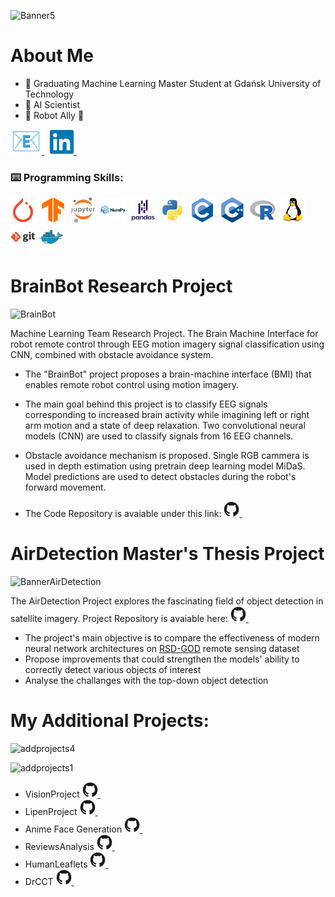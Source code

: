 
![Banner5](https://github.com/theATM/theATM/assets/48883111/28909239-e65c-4d31-8674-b3df26aea064)

# About Me
- 🏫 Graduating Machine Learning Master Student at Gdańsk University of Technology
- 🔬 AI Scientist
- 🤖 Robot Ally
📧

<div>
    <a href="mailto:the_atm@wp.pl">  
        <img src="https://github.com/theATM/theATM/blob/main/email.png" title="Contact Me" alt="My Email" width="50" height="40"/>
    </a>&nbsp;  
    <a href="https://www.linkedin.com/in/aleksander-madajczak/"> 
        <img src="https://github.com/devicons/devicon/blob/master/icons/linkedin/linkedin-original.svg" title="My LinkedIn Page" alt="My LinkedIn Page" width="40" height="40"/>
    </a>&nbsp;  
</div>


### ⌨️ Programming Skills:

<div>
    <img src="https://github.com/devicons/devicon/blob/master/icons/pytorch/pytorch-original.svg" title="PyTorch" alt="PyTorch Logo" width="40" height="40"/>&nbsp;  
    <img src="https://github.com/devicons/devicon/blob/master/icons/tensorflow/tensorflow-original.svg" title="TensorFlow" alt="TensorFlow Logo" width="40" height="40"/>&nbsp;  
    <img src="https://github.com/devicons/devicon/blob/master/icons/jupyter/jupyter-original-wordmark.svg" title="Jupyter" alt="Jupyter Logo" width="40" height="40"/>&nbsp;  
    <img src="https://github.com/devicons/devicon/blob/master/icons/numpy/numpy-original-wordmark.svg" title="Numpy" alt="Numpy Logo" width="40" height="40"/>&nbsp;  
    <img src="https://github.com/devicons/devicon/blob/master/icons/pandas/pandas-original-wordmark.svg" title="Pandas" alt="Pandas Logo" width="40" height="40"/>&nbsp;  
    <img src="https://github.com/devicons/devicon/blob/master/icons/python/python-original.svg" title="Python" alt="Python Logo" width="40" height="40"/>&nbsp;  
    <img src="https://github.com/devicons/devicon/blob/master/icons/c/c-original.svg" title="C" alt="C Logo" width="40" height="40"/>&nbsp;
    <img src="https://github.com/devicons/devicon/blob/master/icons/cplusplus/cplusplus-original.svg" title="C++ Logo" alt="C++" width="40" height="40"/>&nbsp;
    <img src="https://github.com/devicons/devicon/blob/master/icons/r/r-original.svg" title="R" alt="R Logo" width="40" height="40"/>&nbsp;
    <img src="https://github.com/devicons/devicon/blob/master/icons/linux/linux-original.svg" title="Linux" alt="Linux Logo" width="40" height="40"/>&nbsp;
    <img src="https://github.com/devicons/devicon/blob/master/icons/git/git-original-wordmark.svg" title="Git" **alt="Git Logo" width="40" height="40"/>
    <img src="https://github.com/devicons/devicon/blob/master/icons/docker/docker-original.svg" title="Docker" alt="Docker Logo" width="40" height="40"/>&nbsp;

</div>

<!-- # My Projects: -->

<!-- Here is a small list of the best programming projects I have participated in the recent years -->

# BrainBot Research Project

![BrainBot](https://github.com/theATM/theATM/assets/48883111/71f3debd-5d1e-4828-84f8-5afe425cc5f5)


Machine Learning Team Research Project. The Brain Machine Interface for robot remote control through EEG motion imagery signal classification using CNN, combined with obstacle avoidance system.

- The "BrainBot" project proposes a brain-machine interface (BMI) that enables remote robot control using motion imagery.
- The main goal behind this project is to classify EEG signals corresponding to increased brain activity while imagining left or right arm motion and a state of deep relaxation. Two convolutional neural models (CNN) are used to classify signals from 16 EEG channels.
- Obstacle avoidance mechanism is proposed. Single RGB cammera is used in depth estimation using pretrain deep learning model MiDaS. Model predictions are used to detect obstacles during the robot's forward movement.

- The Code Repository is avaiable under this link:  <a href="https://github.com/Nikodemmn1/LipenOptimization"> <img src="https://github.com/devicons/devicon/blob/master/icons/github/github-original.svg" title="BrainBot GitHub Repository" alt="BrainBot GitHub Repository Link" width="25" height="25"/> </a>&nbsp;

# AirDetection Master's Thesis Project
![BannerAirDetection](https://github.com/theATM/theATM/assets/48883111/e503c28a-32fd-4995-ab39-d3ca2362a8cd)

The AirDetection Project explores the fascinating field of object detection in satellite imagery. Project Repository is avaiable here:  <a href="https://github.com/theATM/AirDetection"> <img src="https://github.com/devicons/devicon/blob/master/icons/github/github-original.svg" title="AirDetection GitHub Repository" alt="AirDetection GitHub Repository Link" width="25" height="25"/> </a>&nbsp;

- The project's main objective is to compare the effectiveness of modern neural network architectures on <a href="https://github.com/Dr-Zhuang/geospatial-object-detection">RSD-GOD</a>  remote sensing dataset
- Propose improvements that could strengthen the models' ability to correctly detect various objects of interest
- Analyse the challanges with the top-down object detection
  
# My Additional Projects:

![addprojects4](https://github.com/theATM/theATM/assets/48883111/9215a8cb-eb46-491f-bd5f-4701ab251c7e)


![addprojects1](https://github.com/theATM/theATM/assets/48883111/c0aed60d-8119-4de1-852c-e0ed81bab93e)


- VisionProject <a href="https://github.com/theATM/Vison-Project-Repository"> <img src="https://github.com/devicons/devicon/blob/master/icons/github/github-original.svg" title="AirDetection GitHub Repository" alt="AirDetection GitHub Repository Link" width="25" height="25"/> </a>&nbsp;
- LipenProject  <a href="https://github.com/theATM/LipenProject">  <img src="https://github.com/devicons/devicon/blob/master/icons/github/github-original.svg" title="AirDetection GitHub Repository" alt="AirDetection GitHub Repository Link" width="25" height="25"/> </a>&nbsp;
- Anime Face Generation <a href="https://github.com/theATM/AnimeRush"> <img src="https://github.com/devicons/devicon/blob/master/icons/github/github-original.svg" title="AirDetection GitHub Repository" alt="AirDetection GitHub Repository Link" width="25" height="25"/> </a>&nbsp;
- ReviewsAnalysis  <a href="https://github.com/theATM/ReviewsAnalysis"> <img src="https://github.com/devicons/devicon/blob/master/icons/github/github-original.svg" title="AirDetection GitHub Repository" alt="AirDetection GitHub Repository Link" width="25" height="25"/> </a>&nbsp;
- HumanLeaflets  <a href="https://github.com/theATM/HumanLeaflets"> <img src="https://github.com/devicons/devicon/blob/master/icons/github/github-original.svg" title="AirDetection GitHub Repository" alt="AirDetection GitHub Repository Link" width="25" height="25"/> </a>&nbsp;
- DrCCT  <a href="https://github.com/theATM/DrCCT"> <img src="https://github.com/devicons/devicon/blob/master/icons/github/github-original.svg" title="AirDetection GitHub Repository" alt="AirDetection GitHub Repository Link" width="25" height="25"/> </a>&nbsp;






